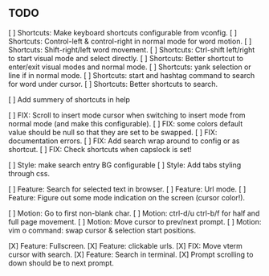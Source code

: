 ## TODO

[ ] Shortcuts: Make keyboard shortcuts configurable from vconfig.
[ ] Shortcuts: Control-left & control-right in normal mode for word motion.
[ ] Shortcuts: Shift-right/left word movement.
[ ] Shortcuts: Ctrl-shift left/right to start visual mode and select directly.
[ ] Shortcuts: Better shortcut to enter/exit visual modes and normal mode.
[ ] Shortcuts: yank selection or line if in normal mode. 
[ ] Shortcuts: start and hashtag command to search for word under cursor.
[ ] Shortcuts: Better shortcuts to search.

[ ] Add summery of shortcuts in help

[ ] FIX: Scroll to insert mode cursor when switching to insert mode from normal
    mode (and make this configurable).
[ ] FIX: some colors default value should be null so that they are set to be
    swapped.
[ ] FIX: documentation errors.
[ ] FIX: Add search wrap around to config or as shortcut.
[ ] FIX: Check shortcuts when capslock is set!

[ ] Style: make search entry BG configurable
[ ] Style: Add tabs styling through css.

[ ] Feature: Search for selected text in browser.
[ ] Feature: Url mode. 
[ ] Feature: Figure out some mode indication on the screen (cursor color!).

[ ] Motion: Go to first non-blank char.
[ ] Motion: ctrl-d/u ctrl-b/f for half and full page movement.
[ ] Motion: Move cursor to prev/next prompt.
[ ] Motion: vim o command: swap cursor & selection start positions.

[X] Feature: Fullscreen.
[X] Feature: clickable urls.
[X] FIX: Move vterm cursor with search. 
[X] Feature: Search in terminal.
[X] Prompt scrolling to down should be to next prompt.
